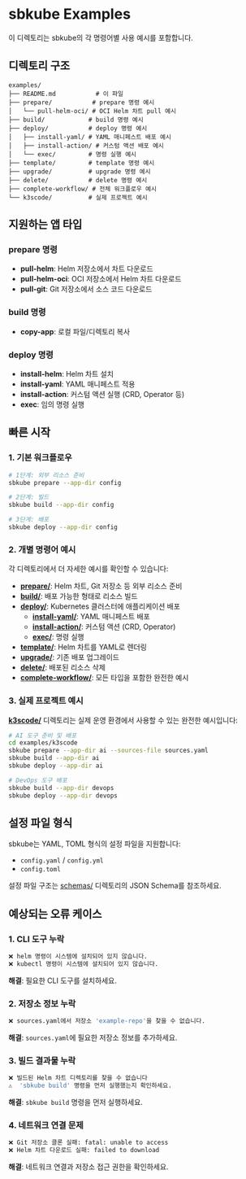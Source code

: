 # sbkube Examples

이 디렉토리는 sbkube의 각 명령어별 사용 예시를 포함합니다.

## 디렉토리 구조

```
examples/
├── README.md           # 이 파일
├── prepare/           # prepare 명령 예시
│   └── pull-helm-oci/ # OCI Helm 차트 pull 예시
├── build/            # build 명령 예시  
├── deploy/           # deploy 명령 예시
│   ├── install-yaml/ # YAML 매니페스트 배포 예시
│   ├── install-action/ # 커스텀 액션 배포 예시
│   └── exec/         # 명령 실행 예시
├── template/         # template 명령 예시
├── upgrade/          # upgrade 명령 예시
├── delete/           # delete 명령 예시
├── complete-workflow/ # 전체 워크플로우 예시
└── k3scode/          # 실제 프로젝트 예시
```

## 지원하는 앱 타입

### prepare 명령
- **pull-helm**: Helm 저장소에서 차트 다운로드
- **pull-helm-oci**: OCI 저장소에서 Helm 차트 다운로드
- **pull-git**: Git 저장소에서 소스 코드 다운로드

### build 명령
- **copy-app**: 로컬 파일/디렉토리 복사

### deploy 명령
- **install-helm**: Helm 차트 설치
- **install-yaml**: YAML 매니페스트 적용
- **install-action**: 커스텀 액션 실행 (CRD, Operator 등)
- **exec**: 임의 명령 실행

## 빠른 시작

### 1. 기본 워크플로우

```bash
# 1단계: 외부 리소스 준비
sbkube prepare --app-dir config

# 2단계: 빌드
sbkube build --app-dir config  

# 3단계: 배포
sbkube deploy --app-dir config
```

### 2. 개별 명령어 예시

각 디렉토리에서 더 자세한 예시를 확인할 수 있습니다:

- **[prepare/](./prepare/)**: Helm 차트, Git 저장소 등 외부 리소스 준비
- **[build/](./build/)**: 배포 가능한 형태로 리소스 빌드
- **[deploy/](./deploy/)**: Kubernetes 클러스터에 애플리케이션 배포
  - **[install-yaml/](./deploy/install-yaml/)**: YAML 매니페스트 배포
  - **[install-action/](./deploy/install-action/)**: 커스텀 액션 (CRD, Operator)
  - **[exec/](./deploy/exec/)**: 명령 실행
- **[template/](./template/)**: Helm 차트를 YAML로 렌더링
- **[upgrade/](./upgrade/)**: 기존 배포 업그레이드
- **[delete/](./delete/)**: 배포된 리소스 삭제
- **[complete-workflow/](./complete-workflow/)**: 모든 타입을 포함한 완전한 예시

### 3. 실제 프로젝트 예시

**[k3scode/](./k3scode/)** 디렉토리는 실제 운영 환경에서 사용할 수 있는 완전한 예시입니다:

```bash
# AI 도구 준비 및 배포
cd examples/k3scode
sbkube prepare --app-dir ai --sources-file sources.yaml
sbkube build --app-dir ai
sbkube deploy --app-dir ai

# DevOps 도구 배포
sbkube build --app-dir devops
sbkube deploy --app-dir devops
```

## 설정 파일 형식

sbkube는 YAML, TOML 형식의 설정 파일을 지원합니다:

- `config.yaml` / `config.yml`
- `config.toml`

설정 파일 구조는 [schemas/](../schemas/) 디렉토리의 JSON Schema를 참조하세요.

## 예상되는 오류 케이스

### 1. CLI 도구 누락
```bash
❌ helm 명령이 시스템에 설치되어 있지 않습니다.
❌ kubectl 명령이 시스템에 설치되어 있지 않습니다.
```
**해결**: 필요한 CLI 도구를 설치하세요.

### 2. 저장소 정보 누락
```bash
❌ sources.yaml에서 저장소 'example-repo'을 찾을 수 없습니다.
```
**해결**: `sources.yaml`에 필요한 저장소 정보를 추가하세요.

### 3. 빌드 결과물 누락
```bash
❌ 빌드된 Helm 차트 디렉토리를 찾을 수 없습니다
⚠️  'sbkube build' 명령을 먼저 실행했는지 확인하세요.
```
**해결**: `sbkube build` 명령을 먼저 실행하세요.

### 4. 네트워크 연결 문제
```bash
❌ Git 저장소 클론 실패: fatal: unable to access
❌ Helm 차트 다운로드 실패: failed to download
```
**해결**: 네트워크 연결과 저장소 접근 권한을 확인하세요. 